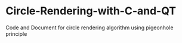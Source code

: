 # Circle-Rendering-with-C-and-QT
Code and Document for circle rendering algorithm using pigeonhole principle
